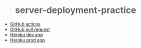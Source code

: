 > # server-deployment-practice

- [GitHub actions](https://github.com/schillerandrew/server-deployment-practice/actions)
- [GitHub pull request](https://github.com/schillerandrew/server-deployment-practice/pull/1)
- [Heroku dev app](https://schiller-server-deploy-dev.herokuapp.com/)
- [Heroku prod app](https://schiller-server-deploy-prod.herokuapp.com/)
